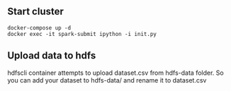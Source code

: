## Start cluster 

```
docker-compose up -d
docker exec -it spark-submit ipython -i init.py
```
## Upload data to hdfs

hdfscli container attempts to upload dataset.csv from hdfs-data folder. So you can add your dataset to hdfs-data/ and rename it to dataset.csv
